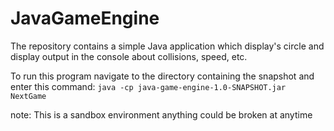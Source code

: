 # JavaGameEngine

The repository contains a simple Java application which display's circle and display output in the console
about collisions, speed, etc.

To run this program navigate to the directory containing the snapshot and enter this command:
```java -cp java-game-engine-1.0-SNAPSHOT.jar NextGame```


note: This is a sandbox environment anything could be broken at anytime
